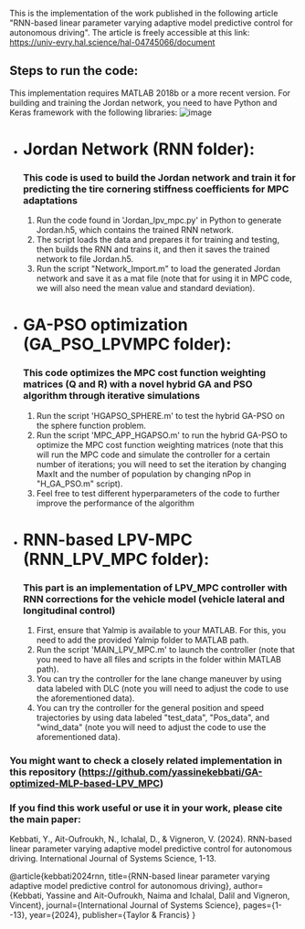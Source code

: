 This is the implementation of the work published in the following article "RNN-based linear parameter varying adaptive model predictive control for autonomous driving". The article is freely accessible at this link: https://univ-evry.hal.science/hal-04745066/document

## Steps to run the code:

This implementation requires MATLAB 2018b or a more recent version. For building and training the Jordan network, you need to have Python and Keras framework with the following libraries: 
![image](https://github.com/user-attachments/assets/0e836448-2f7b-4d62-8234-e5462907f4d7)


-  # Jordan Network (RNN folder): 
   ### This code is used to build the Jordan network and train it for predicting the tire cornering stiffness coefficients for MPC adaptations 
     1. Run the code found in 'Jordan_lpv_mpc.py' in Python to generate Jordan.h5, which contains the trained RNN network.
     2. The script loads the data and prepares it for training and testing, then builds the RNN and trains it, and then it saves the trained network to file Jordan.h5.
     3. Run the script "Network_Import.m" to load the generated Jordan network and save it as a mat file (note that for using it in MPC code, we will also need the mean value and standard deviation).

 -  # GA-PSO optimization (GA_PSO_LPVMPC folder): 
    ### This code optimizes the MPC cost function weighting matrices (Q and R) with a novel hybrid GA and PSO algorithm through iterative simulations

     1. Run the script 'HGAPSO_SPHERE.m' to test the hybrid GA-PSO on the sphere function problem.
     2. Run the script 'MPC_APP_HGAPSO.m' to run the hybrid GA-PSO to optimize the MPC cost function weighting matrices (note that this will run the MPC code and simulate the controller for a certain number of iterations; you will need to set the iteration by changing MaxIt and the number of population by changing nPop in "H_GA_PSO.m" script).
     3. Feel free to test different hyperparameters of the code to further improve the performance of the algorithm
  
       
-  # RNN-based LPV-MPC (RNN_LPV_MPC folder): 
   ### This part is an implementation of LPV_MPC controller with RNN corrections for the vehicle model (vehicle lateral and longitudinal control)
     1. First, ensure that Yalmip is available to your MATLAB. For this, you need to add the provided Yalmip folder to MATLAB path.  
     2. Run the script 'MAIN_LPV_MPC.m' to launch the controller (note that you need to have all files and scripts in the folder within MATLAB path).
     3. You can try the controller for the lane change maneuver by using data labeled with DLC (note you will need to adjust the code to use the aforementioned data).
     4. You can try the controller for the general position and speed trajectories by using data labeled "test_data", "Pos_data", and "wind_data" (note you will need to adjust the code to use the aforementioned data).
        




### You might want to check a closely related implementation in this repository (https://github.com/yassinekebbati/GA-optimized-MLP-based-LPV_MPC)

### If you find this work useful or use it in your work, please cite the main paper:

Kebbati, Y., Ait-Oufroukh, N., Ichalal, D., & Vigneron, V. (2024). RNN-based linear parameter varying adaptive model predictive control for autonomous driving. International Journal of Systems Science, 1-13.

@article{kebbati2024rnn,
  title={RNN-based linear parameter varying adaptive model predictive control for autonomous driving},
  author={Kebbati, Yassine and Ait-Oufroukh, Naima and Ichalal, Dalil and Vigneron, Vincent},
  journal={International Journal of Systems Science},
  pages={1--13},
  year={2024},
  publisher={Taylor \& Francis}
}

